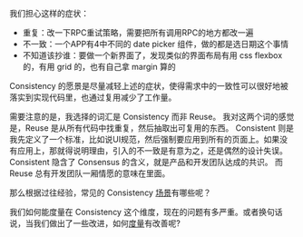 我们担心这样的症状：

* 重复：改一下RPC重试策略，需要把所有调用RPC的地方都改一遍
* 不一致：一个APP有4中不同的 date picker 组件，做的都是选日期这个事情
* 不知道该抄谁：要做一个新界面了，发现类似的界面布局有用 css flexbox 的，有用 grid 的，也有自己拿 margin 算的

Consistency 的愿景是尽量减轻上述的症状，使得需求中的一致性可以很好地被落实到实现代码里，也通过复用减少了工作量。

需要注意的是，我选择的词汇是 Consistency 而非 Reuse。
我对这两个词的感觉是，Reuse 是从所有代码中找重复，然后抽取出可复用的东西。
Consistent 则是我先定义了一个标准，比如说UI规范，然后强制要应用到所有的页面上。如果没有应用上，那就得说明理由，引入的不一致是有意为之，还是偶然的设计失误。
Consistent 隐含了 Consensus 的含义，就是产品和开发团队达成的共识。
而 Reuse 总有开发团队一厢情愿的意味在里面。

那么根据过往经验，常见的 Consistency [场景](./Scenario.md)有哪些呢？

我们如何能度量在 Consistency 这个维度，现在的问题有多严重。或者换句话说，当我们做出了一些改进，如何[度量](./ConsistencyMetrics.md)有改善呢?